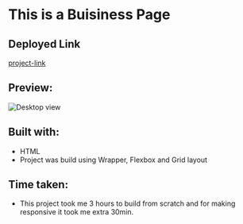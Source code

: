 
# This is a Buisiness Page

## Deployed Link

[project-link](https://phani-sai-project-12.netlify.app/)

## Preview:

![Desktop view](./Desktop.png)

## Built with:

- HTML
- Project was build using Wrapper, Flexbox and Grid layout


## Time taken:

- This project took me 3 hours to build from scratch and for making responsive it took me extra 30min.

